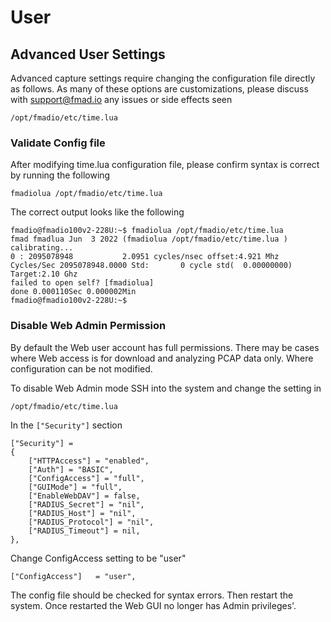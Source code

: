 # User

## Advanced User Settings

Advanced capture settings require changing the configuration file directly as follows. As many of these options are customizations, please discuss with support@fmad.io any issues or side effects seen

```
/opt/fmadio/etc/time.lua
```

### Validate Config file

After modifying time.lua configuration file, please confirm syntax is correct by running the following

```
fmadiolua /opt/fmadio/etc/time.lua
```

The correct output looks like the following

```
fmadio@fmadio100v2-228U:~$ fmadiolua /opt/fmadio/etc/time.lua
fmad fmadlua Jun  3 2022 (fmadiolua /opt/fmadio/etc/time.lua )
calibrating...
0 : 2095078948           2.0951 cycles/nsec offset:4.921 Mhz
Cycles/Sec 2095078948.0000 Std:       0 cycle std(  0.00000000) Target:2.10 Ghz
failed to open self? [fmadiolua]
done 0.000110Sec 0.000002Min
fmadio@fmadio100v2-228U:~$

```

### Disable Web Admin Permission

By default the Web user account has full permissions. There may be cases where Web access is for download and analyzing PCAP data only. Where configuration can be not modified.

To disable Web Admin mode SSH into the system and change the setting in

```
/opt/fmadio/etc/time.lua
```

In the `["Security"]` section &#x20;

```
["Security"] =
{
    ["HTTPAccess"] = "enabled",
    ["Auth"] = "BASIC",
    ["ConfigAccess"] = "full",
    ["GUIMode"] = "full",
    ["EnableWebDAV"] = false,
    ["RADIUS_Secret"] = "nil",
    ["RADIUS_Host"] = "nil",
    ["RADIUS_Protocol"] = "nil",
    ["RADIUS_Timeout"] = nil,
},

```

Change ConfigAccess setting to be "user"

```
["ConfigAccess"]   = "user",
```

The config file should be checked for syntax errors. Then restart the system. Once restarted the Web GUI no longer has Admin privileges'.&#x20;

